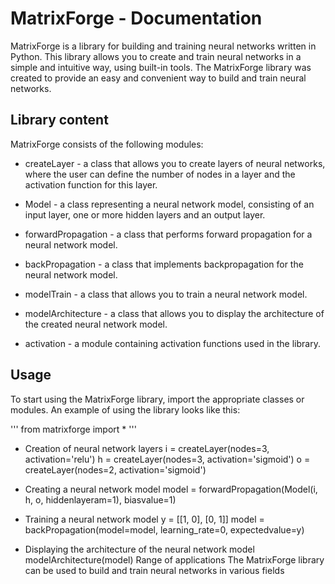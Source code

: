  # MatrixForge - Documentation

MatrixForge is a library for building and training neural networks written in Python. This library allows you to create and train neural networks in a simple and intuitive way, using built-in tools. The MatrixForge library was created to provide an easy and convenient way to build and train neural networks.

## Library content
MatrixForge consists of the following modules:

- createLayer - a class that allows you to create layers of neural networks, where the user can define the number of nodes in a layer and the activation function for this layer.

- Model - a class representing a neural network model, consisting of an input layer, one or more hidden layers and an output layer.

- forwardPropagation - a class that performs forward propagation for a neural network model.

- backPropagation - a class that implements backpropagation for the neural network model.

- modelTrain - a class that allows you to train a neural network model.

- modelArchitecture - a class that allows you to display the architecture of the created neural network model.

- activation - a module containing activation functions used in the library.

## Usage
To start using the MatrixForge library, import the appropriate classes or modules. An example of using the library looks like this:


''' from matrixforge import * '''

- Creation of neural network layers
i = createLayer(nodes=3, activation='relu')
h = createLayer(nodes=3, activation='sigmoid')
o = createLayer(nodes=2, activation='sigmoid')

- Creating a neural network model
model = forwardPropagation(Model(i, h, o, hiddenlayeram=1), biasvalue=1)

- Training a neural network model
y = [[1, 0], [0, 1]]
model = backPropagation(model=model, learning_rate=0, expectedvalue=y)

- Displaying the architecture of the neural network model
modelArchitecture(model)
Range of applications
The MatrixForge library can be used to build and train neural networks in various fields
